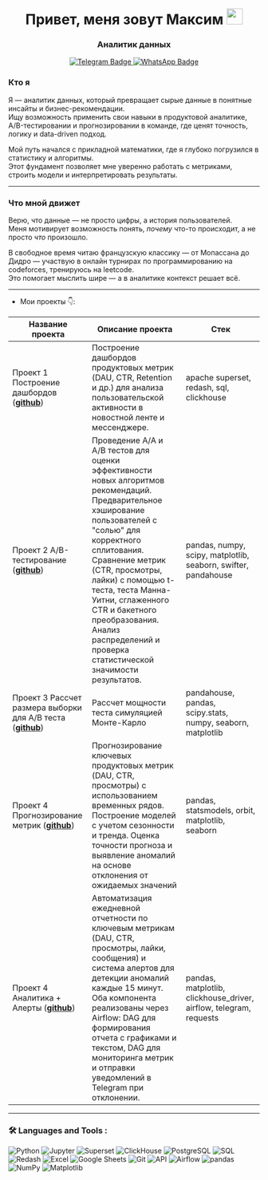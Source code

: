 <h1 align="center">Привет, меня зовут Максим</a> 
<img src="https://github.com/blackcater/blackcater/raw/main/images/Hi.gif" height="32"/></h1>
<h3 align="center">Аналитик данных</h3>

<div id="badges" align="center">
  <a href="https://t.me/xinaken">
  <img src="https://img.shields.io/badge/Telegram-blue?logo=telegram&logoColor=white&style=for-the-badge" alt="Telegram Badge"/>
  </a>
  <a href="https://wa.me/79779531274">
  <img src="https://img.shields.io/badge/-WHATSAPP-28D146?style=for-the-badge&logo=whatsapp&logoColor=FFFFFF" alt="WhatsApp Badge"/>
  </a>
</div>

### Кто я

Я — аналитик данных, который превращает сырые данные в понятные инсайты и бизнес-рекомендации.  
Ищу возможность применить свои навыки в продуктовой аналитике, A/B-тестировании и прогнозировании в команде, где ценят точность, логику и data-driven подход.

Мой путь начался с прикладной математики, где я глубоко погрузился в статистику и алгоритмы.  
Этот фундамент позволяет мне уверенно работать с метриками, строить модели и интерпретировать результаты.

---

### Что мной движет

Верю, что данные — не просто цифры, а история пользователей.  
Меня мотивирует возможность понять, *почему* что-то происходит, а не просто *что* произошло.

В свободное время читаю французскую классику — от Мопассана до Дидро — участвую в онлайн турнирах по программированию на codeforces, тренируюсь на leetcode.  
Это помогает мыслить шире — а в аналитике контекст решает всё.

---
* Мои проекты 👇: 

|Название проекта| Описание проекта| Стек|
|----------------|-----------------|-----|
|Проект 1  Построение дашбордов  (__[github](https://github.com/max1mka78/superset-dashboard)__)|Построение дашбордов продуктовых метрик (DAU, CTR, Retention и др.) для анализа пользовательской активности в новостной ленте и мессенджере.|apache superset, redash, sql, clickhouse|
|Проект 2 A/B-тестирование (__[github](https://github.com/max1mka78/A-B)__)|Проведение A/A и A/B тестов для оценки эффективности новых алгоритмов рекомендаций. Предварительное хэширование пользователей с "солью" для корректного сплитования. Сравнение метрик (CTR, просмотры, лайки) с помощью t-теста, теста Манна-Уитни, сглаженного CTR и бакетного преобразования. Анализ распределений и проверка статистической значимости результатов.|pandas, numpy, scipy, matplotlib, seaborn, swifter, pandahouse|
|Проект 3 Рассчет размера выборки для A/B теста  (__[github](https://github.com/max1mka78/sample-size-MDE)__)|Рассчет мощности теста симуляцией Монте-Карло|pandahouse, pandas, scipy.stats, numpy, seaborn, matplotlib|
|Проект 4 Прогнозирование метрик  (__[github](https://github.com/max1mka78/Forecasting-metrics)__)|Прогнозирование ключевых продуктовых метрик (DAU, CTR, просмотры) с использованием временных рядов. Построение моделей с учетом сезонности и тренда. Оценка точности прогноза и выявление аномалий на основе отклонения от ожидаемых значений|pandas, statsmodels, orbit, matplotlib, seaborn|
|Проект 4 Аналитика + Алерты (__[github](https://github.com/max1mka78/ETL-pipeline)__)|Автоматизация ежедневной отчетности по ключевым метрикам (DAU, CTR, просмотры, лайки, сообщения) и система алертов для детекции аномалий каждые 15 минут. Оба компонента реализованы через Airflow: DAG для формирования отчета с графиками и текстом, DAG для мониторинга метрик и отправки уведомлений в Telegram при отклонении. |pandas, matplotlib, clickhouse_driver, airflow, telegram, requests|



<hr>

###  🛠️ Languages and Tools :  



![Python](https://img.shields.io/badge/-Python-FFF?style=for-the-badge&logo=python)
![Jupyter](https://img.shields.io/badge/-Jupyter_Notebook-FFF?style=for-the-badge&logo=jupyter)
![Superset](https://img.shields.io/badge/-Superset-017AAB?style=for-the-badge&logo=apache-superset&logoColor=white)
![ClickHouse](https://img.shields.io/badge/-Clickhouse-FFF?style=for-the-badge&logo=clickhouse)
![PostgreSQL](https://img.shields.io/badge/-PostgreSQL-FFF?style=for-the-badge&logo=postgresql)
![SQL](https://img.shields.io/badge/-SQL-00A4EF?style=for-the-badge&logo=sql)
![Redash](https://img.shields.io/badge/-Redash-E44D26?style=for-the-badge&logo=redash)
![Excel](https://img.shields.io/badge/-EXCEL-FFF?style=for-the-badge&logo=microsoft-excel)
![Google Sheets](https://img.shields.io/badge/-Google_Sheets-FFF?style=for-the-badge&logo=google-sheets)
![Git](https://img.shields.io/badge/-GIT-FFF?style=for-the-badge&logo=git)
![API](https://img.shields.io/badge/-API-FF6600?style=for-the-badge&logo=api)
![Airflow](https://img.shields.io/badge/-Airflow-77DDE7?style=for-the-badge&logo=apache-airflow)
![pandas](https://img.shields.io/badge/-pandas-150538?style=for-the-badge&logo=pandas&logoColor=white)
![NumPy](https://img.shields.io/badge/-NumPy-FFF?style=for-the-badge&logo=numpy)
![Matplotlib](https://img.shields.io/badge/-Matplotlib-FFF?style=for-the-badge&logo=matplotlib)
